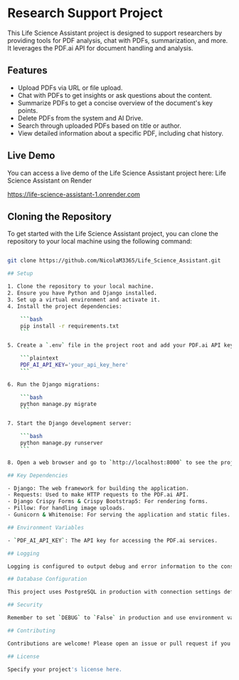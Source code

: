 # Research Support Project

This Life Science Assistant project is designed to support researchers by providing tools for PDF analysis, chat with PDFs, summarization, and more. It leverages the PDF.ai API for document handling and analysis.

## Features

- Upload PDFs via URL or file upload.
- Chat with PDFs to get insights or ask questions about the content.
- Summarize PDFs to get a concise overview of the document's key points.
- Delete PDFs from the system and AI Drive.
- Search through uploaded PDFs based on title or author.
- View detailed information about a specific PDF, including chat history.


## Live Demo

You can access a live demo of the Life Science Assistant project here: Life Science Assistant on Render

https://life-science-assistant-1.onrender.com


## Cloning the Repository

To get started with the Life Science Assistant project, you can clone the repository to your local machine using the following command:

```bash

git clone https://github.com/NicolaM3365/Life_Science_Assistant.git

## Setup

1. Clone the repository to your local machine.
2. Ensure you have Python and Django installed.
3. Set up a virtual environment and activate it.
4. Install the project dependencies:

    ```bash
    pip install -r requirements.txt
    ```

5. Create a `.env` file in the project root and add your PDF.ai API key:

    ```plaintext
    PDF_AI_API_KEY='your_api_key_here'
    ```

6. Run the Django migrations:

    ```bash
    python manage.py migrate
    ```

7. Start the Django development server:

    ```bash
    python manage.py runserver
    ```

8. Open a web browser and go to `http://localhost:8000` to see the project in action.

## Key Dependencies

- Django: The web framework for building the application.
- Requests: Used to make HTTP requests to the PDF.ai API.
- Django Crispy Forms & Crispy Bootstrap5: For rendering forms.
- Pillow: For handling image uploads.
- Gunicorn & Whitenoise: For serving the application and static files.

## Environment Variables

- `PDF_AI_API_KEY`: The API key for accessing the PDF.ai services.

## Logging

Logging is configured to output debug and error information to the console, aiding in development and troubleshooting.

## Database Configuration

This project uses PostgreSQL in production with connection settings defined in `settings.py`. For local development, SQLite can be used for simplicity.

## Security

Remember to set `DEBUG` to `False` in production and use environment variables to manage sensitive information like the `SECRET_KEY` and database credentials.

## Contributing

Contributions are welcome! Please open an issue or pull request if you have suggestions or improvements.

## License

Specify your project's license here.
